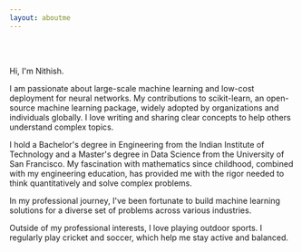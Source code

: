 ```yaml
---
layout: aboutme
---
```

<br />
<br />


Hi, I'm Nithish.

I am passionate about large-scale machine learning and low-cost deployment for neural networks. My contributions to scikit-learn, an open-source machine learning package, widely adopted by organizations and individuals globally. I love writing and sharing clear concepts to help others understand complex topics.

I hold a Bachelor's degree in Engineering from the Indian Institute of Technology and a Master's degree in Data Science from the University of San Francisco. My fascination with mathematics since childhood, combined with my engineering education, has provided me with the rigor needed to think quantitatively and solve complex problems.

In my professional journey, I've been fortunate to build machine learning solutions for a diverse set of problems across various industries.

Outside of my professional interests, I love playing outdoor sports. I regularly play cricket and soccer, which help me stay active and balanced.